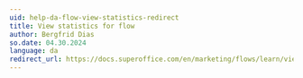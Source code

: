 ```yaml
---
uid: help-da-flow-view-statistics-redirect
title: View statistics for flow
author: Bergfrid Dias
so.date: 04.30.2024
language: da
redirect_url: https://docs.superoffice.com/en/marketing/flows/learn/view-statistics.html
---
```

